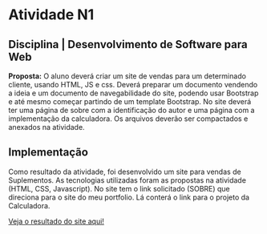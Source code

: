 # Atividade N1
## Disciplina | Desenvolvimento de Software para Web

**Proposta:** O aluno deverá criar um site de vendas para um determinado cliente, usando HTML, JS e css.
Deverá preparar um documento vendendo a ideia e um documento de navegabilidade do site, podendo usar Bootstrap e até mesmo começar partindo de um template Bootstrap.
No site deverá ter uma página de sobre com a identificação do autor e uma página com a implementação da calculadora.
Os arquivos deverão ser compactados e anexados na atividade.


## Implementação

Como resultado da atividade, foi desenvolvido um site para vendas de Suplementos. As tecnologias utilizadas foram as propostas na atividade (HTML, CSS, Javascript).
No site tem o link solicitado (SOBRE) que direciona para o site do meu portfolio. Lá conterá o link para o projeto da Calculadora.

[Veja o resultado do site aqui!](https://pedronascimento.github.io/e-commerce/)

